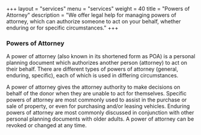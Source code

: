 +++
layout = "services"
menu = "services"
weight = 40
title = "Powers of Attorney"
description = "We offer legal help for managing powers of attorney, which can authorize someone to act on your behalf, whether enduring or for specific circumstances."
+++

### Powers of Attorney

A power of attorney (also known in its shortened form as POA) is a personal planning document which
authorizes another person (attorney) to act on their behalf. There are different types of powers of
attorney (general, enduring, specific), each of which is used in differing circumstances.

A power of attorney gives the attorney authority to make decisions on behalf of the donor when they are
unable to act for themselves. Specific powers of attorney are most commonly used to assist in the
purchase or sale of property, or even for purchasing and/or leasing vehicles. Enduring powers of
attorney are most commonly discussed in conjunction with other personal planning documents with older
adults. A power of attorney can be revoked or changed at any time.
